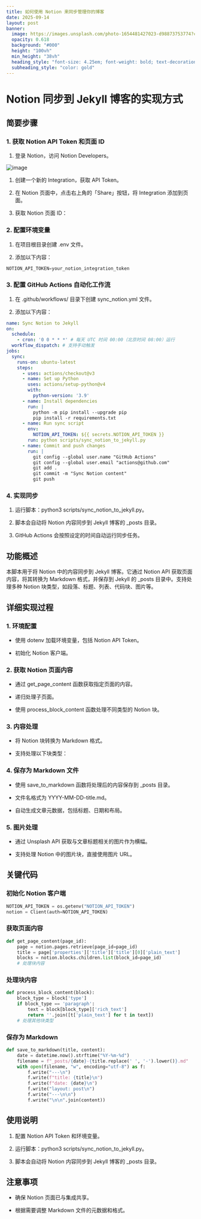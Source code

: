 ```yaml
---
title: 如何使用 Notion 来同步管理你的博客
date: 2025-09-14
layout: post
banner:
  image: https://images.unsplash.com/photo-1654481427023-d98873753774?crop=entropy&cs=tinysrgb&fit=max&fm=jpg&ixid=M3w2OTIwMzJ8MHwxfHJhbmRvbXx8fHx8fHx8fDE3NTc4NTMzOTV8&ixlib=rb-4.1.0&q=80&w=1080
  opacity: 0.618
  background: "#000"
  height: "100vh"
  min_height: "38vh"
  heading_style: "font-size: 4.25em; font-weight: bold; text-decoration: underline"
  subheading_style: "color: gold"
---
```


# Notion 同步到 Jekyll 博客的实现方式

## 简要步骤

### 1. 获取 Notion API Token 和页面 ID

1. 登录 Notion，访问 Notion Developers。

![image](https://prod-files-secure.s3.us-west-2.amazonaws.com/a7a0cc5a-89b9-4cda-8686-1fba0ca52f40/d19c1afe-dea5-4312-9333-786b0ba83054/image.png?X-Amz-Algorithm=AWS4-HMAC-SHA256&X-Amz-Content-Sha256=UNSIGNED-PAYLOAD&X-Amz-Credential=ASIAZI2LB4664WXIEI25%2F20250914%2Fus-west-2%2Fs3%2Faws4_request&X-Amz-Date=20250914T123635Z&X-Amz-Expires=3600&X-Amz-Security-Token=IQoJb3JpZ2luX2VjEOD%2F%2F%2F%2F%2F%2F%2F%2F%2F%2FwEaCXVzLXdlc3QtMiJHMEUCIFLXJNuYG8SdU%2BqIOj7lk4JH0diuPHGl%2F1CAeE9gVFSlAiEAztF%2Fa9kS%2FkXs5nxjtQ4wKqOdmuYt%2BxoJY6DTBl1EdGwq%2FwMIWRAAGgw2Mzc0MjMxODM4MDUiDKS6%2FyNArVc6IQ4HRSrcA4CuVmAKCNFM2FkLouyBJPyL9IFEsFiBq6Fe615WQD16cINlLe603SNRqPYad5SLsFPM2ebxpwpz%2BgHyPr%2FRNA1fOn1UX%2BPDViDOSIqOGKHHME2LusK5chTiFUMI1mkX9WW23SroLSb9YFO7cBraFclKJITh%2B33rMobt5pgOtJseU5%2BShWFXWFZ77p17GRC2909ORdGdeXRMHdxoVFe2fjRsDivnxBwpC0e0cvtw9Q2a2b7Av%2BedtNq6B0tTeTksJs2XnacWtZzTJPfRZjw%2B98CAbGcma565GWgtRMRbvc4hhKLh%2FlQxDnKs%2B4G9sjhmH1wb6QEqeTHUgC%2FzigyOSK7VNWJ302XJGwY0ucz5HJk%2FRom4kOMDe0Rlfbs%2B1LDrj6dhdrBSKpgQMEI1yUCn4u%2BvH5HdtPB0bBDrDt9TLMUXDdczDYz6pus1ZYp1N0%2F1w5JsPp%2BJyXGt%2FtAtI2qSWy%2BxlKvUnFUX1PK8vz7yuHL7JPRjZmEtF8pI4xfhj2%2FhKrQXOLqxroxTP4mRfved74B0WAyqAaBlCao%2FrXXmpW9wV54B80bwroieu20GEYd1ES64Ss%2Fphv47UCeSnKyzAR13U5ehCQkwvArqI1dA0nf%2BcUh4mp2mRLAQehGVMIfimcYGOqUB1KhcjdE611Dgy1YOMBCdjlDJCjrApvcTRSlRgUjM69GkwuM2KVftPp3TxGzW0MgqHaiDJyfkH1TcjfVwyaYGv%2Fz5x0bHBBDS8kSk6JiU5cFljXlasoMq2gVq9TDSxpW4uekao6DHW6OSF8GrqJFxBtYdW%2FHimr9I0o%2B%2F2e5mC32Jo04d2SgdlA6i1tUmWNgMvF7XDOLtJGGtUeEKEqvoyhlADaP6&X-Amz-Signature=0d956bf12de47bfef06c81ff6c865c3d78637fc43739f4afd8ffad63f98484fa&X-Amz-SignedHeaders=host&x-amz-checksum-mode=ENABLED&x-id=GetObject)

1. 创建一个新的 Integration，获取 API Token。

1. 在 Notion 页面中，点击右上角的「Share」按钮，将 Integration 添加到页面。

1. 获取 Notion 页面 ID：


### 2. 配置环境变量

1. 在项目根目录创建 .env 文件。

1. 添加以下内容：

```javascript
NOTION_API_TOKEN=your_notion_integration_token
```

### 3. 配置 GitHub Actions 自动化工作流

1. 在 .github/workflows/ 目录下创建 sync_notion.yml 文件。

1. 添加以下内容：

```yaml
name: Sync Notion to Jekyll
on:
  schedule:
    - cron: '0 0 * * *' # 每天 UTC 时间 00:00（北京时间 08:00）运行
  workflow_dispatch: # 支持手动触发
jobs:
  sync:
    runs-on: ubuntu-latest
    steps:
      - uses: actions/checkout@v3
      - name: Set up Python
        uses: actions/setup-python@v4
        with:
          python-version: '3.9'
      - name: Install dependencies
        run: |
          python -m pip install --upgrade pip
          pip install -r requirements.txt
      - name: Run sync script
        env:
          NOTION_API_TOKEN: ${{ secrets.NOTION_API_TOKEN }}
        run: python scripts/sync_notion_to_jekyll.py
      - name: Commit and push changes
        run: |
          git config --global user.name "GitHub Actions"
          git config --global user.email "actions@github.com"
          git add .
          git commit -m "Sync Notion content"
          git push
```

### 4. 实现同步

1. 运行脚本：python3 scripts/sync_notion_to_jekyll.py。

1. 脚本会自动将 Notion 内容同步到 Jekyll 博客的 _posts 目录。

1. GitHub Actions 会按照设定的时间自动运行同步任务。

## 功能概述

本脚本用于将 Notion 中的内容同步到 Jekyll 博客。它通过 Notion API 获取页面内容，将其转换为 Markdown 格式，并保存到 Jekyll 的 _posts 目录中。支持处理多种 Notion 块类型，如段落、标题、列表、代码块、图片等。

## 详细实现过程

### 1. 环境配置

- 使用 dotenv 加载环境变量，包括 Notion API Token。

- 初始化 Notion 客户端。

### 2. 获取 Notion 页面内容

- 通过 get_page_content 函数获取指定页面的内容。

- 递归处理子页面。

- 使用 process_block_content 函数处理不同类型的 Notion 块。

### 3. 内容处理

- 将 Notion 块转换为 Markdown 格式。

- 支持处理以下块类型：


### 4. 保存为 Markdown 文件

- 使用 save_to_markdown 函数将处理后的内容保存到 _posts 目录。

- 文件名格式为 YYYY-MM-DD-title.md。

- 自动生成文章元数据，包括标题、日期和布局。

### 5. 图片处理

- 通过 Unsplash API 获取与文章标题相关的图片作为横幅。

- 支持处理 Notion 中的图片块，直接使用图片 URL。

## 关键代码

### 初始化 Notion 客户端

```python
NOTION_API_TOKEN = os.getenv("NOTION_API_TOKEN")
notion = Client(auth=NOTION_API_TOKEN)
```

### 获取页面内容

```python
def get_page_content(page_id):
    page = notion.pages.retrieve(page_id=page_id)
    title = page['properties']['title']['title'][0]['plain_text']
    blocks = notion.blocks.children.list(block_id=page_id)
    # 处理块内容
```

### 处理块内容

```python
def process_block_content(block):
    block_type = block['type']
    if block_type == 'paragraph':
        text = block[block_type]['rich_text']
        return ''.join([t['plain_text'] for t in text])
    # 处理其他块类型
```

### 保存为 Markdown

```python
def save_to_markdown(title, content):
    date = datetime.now().strftime("%Y-%m-%d")
    filename = f"_posts/{date}-{title.replace(' ', '-').lower()}.md"
    with open(filename, "w", encoding="utf-8") as f:
        f.write("---\n")
        f.write(f"title: {title}\n")
        f.write(f"date: {date}\n")
        f.write("layout: post\n")
        f.write("---\n\n")
        f.write("\n\n".join(content))
```

## 使用说明

1. 配置 Notion API Token 和环境变量。

1. 运行脚本：python3 scripts/sync_notion_to_jekyll.py。

1. 脚本会自动将 Notion 内容同步到 Jekyll 博客的 _posts 目录。

## 注意事项

- 确保 Notion 页面已与集成共享。

- 根据需要调整 Markdown 文件的元数据和格式。